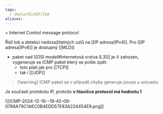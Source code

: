 ```yaml
---
tags:
  - škola/VŠ/VUT/ISA
aliases:
---
```

= Internet Control message protocol

Řidí tok a detekci nedosažitelných uzlů na [[IP adresa|IPv4]]. Pro [[IP adresa|IPv6]] je dostupný [[MLD]]

- paket nad [[OSI model#Internetová vrstva (L3)]] je-li zahozen, vygeneruje se ICMP paket který se pošle zpět:
	- toto platí jak pro [[TCP]]
	- tak i [[UDP]]


> [!warning] ICMP paket se v případě chyby generuje pouze u unicastu



Je součástí protokolu IP, protože **v hlavičce protocol má hodnotu 1**

![[ICMP-2024-12-16--19-45-09-0788A79C1AEC0B4EDD57E83A224454E9.png]]